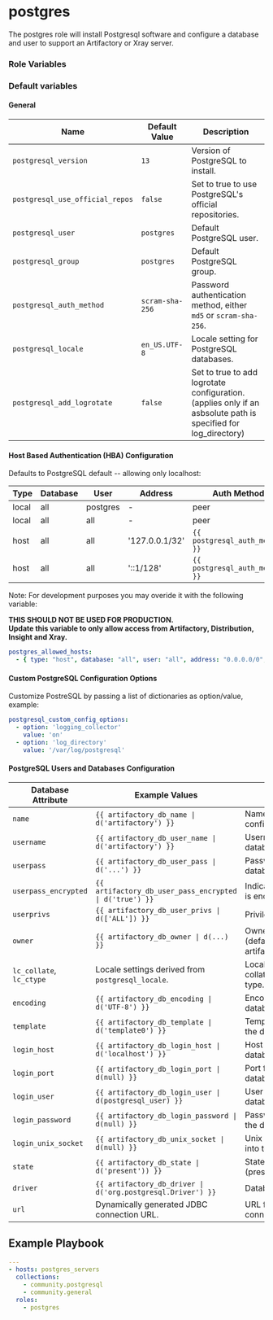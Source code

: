 # postgres
The postgres role will install Postgresql software and configure a database and user to support an Artifactory or Xray server.

### Role Variables

### Default variables

#### General 

| Name                              | Default Value                | Description                                                                 |
|-----------------------------------|------------------------------|-----------------------------------------------------------------------------|
| `postgresql_version`              | `13`                         | Version of PostgreSQL to install.                                           |
| `postgresql_use_official_repos`   | `false`                      | Set to true to use PostgreSQL's official repositories.                      |
| `postgresql_user`                 | `postgres`                   | Default PostgreSQL user.                                                    |
| `postgresql_group`                | `postgres`                   | Default PostgreSQL group.                                                   |
| `postgresql_auth_method`          | `scram-sha-256`              | Password authentication method, either `md5` or `scram-sha-256`.            |
| `postgresql_locale`               | `en_US.UTF-8`                | Locale setting for PostgreSQL databases.                                    |
| `postgresql_add_logrotate`        | `false`                      | Set to true to add logrotate configuration. (applies only if an asbsolute path is specified for log_directory)  |

#### Host Based Authentication (HBA) Configuration

Defaults to PostgreSQL default -- allowing only localhost:

| Type  | Database | User    | Address       | Auth Method                                |
|-------|----------|---------|---------------|--------------------------------------------|
| local | all      | postgres| -             | peer                                       |
| local | all      | all     | -             | peer                                       |
| host  | all      | all     | '127.0.0.1/32'| `{{ postgresql_auth_method }}`             |
| host  | all      | all     | '::1/128'     | `{{ postgresql_auth_method }}`             |

Note: For development purposes you may overide it with the following variable:

**THIS SHOULD NOT BE USED FOR PRODUCTION.**  
**Update this variable to only allow access from Artifactory, Distribution, Insight and Xray.**  

```yaml
postgres_allowed_hosts:
  - { type: "host", database: "all", user: "all", address: "0.0.0.0/0", method: "trust"}
```

#### Custom PostgreSQL Configuration Options

Customize PostreSQL by passing a list of dictionaries as option/value, example:

```yaml
postgresql_custom_config_options:
  - option: 'logging_collector'
    value: 'on'
  - option: 'log_directory'
    value: '/var/log/postgresql'
```

#### PostgreSQL Users and Databases Configuration

| Database Attribute        | Example Values                                                                        | Description                                            |
|---------------------------|---------------------------------------------------------------------------------------|--------------------------------------------------------|
| `name`                    | `{{ artifactory_db_name \| d('artifactory') }}`                                       | Name of the database configured dynamically.          |
| `username`                | `{{ artifactory_db_user_name \| d('artifactory') }}`                                  | Username for the database.                             |
| `userpass`                | `{{ artifactory_db_user_pass \| d('...') }}`                                          | Password for the database user.                        |
| `userpass_encrypted`      | `{{ artifactory_db_user_pass_encrypted \| d('true') }}`                               | Indicates if the password is encrypted.                |
| `userprivs`               | `{{ artifactory_db_user_privs \| d(['ALL']) }}`                                       | Privileges for the user.                               |
| `owner`                   | `{{ artifactory_db_owner \| d(...) }}`                                                | Owner of the database. (default is artifactory_db_user_name)|
| `lc_collate`, `lc_ctype`  | Locale settings derived from `postgresql_locale`.                                     | Locale settings for collation and character type.      |
| `encoding`                | `{{ artifactory_db_encoding \| d('UTF-8') }}`                                         | Encoding for the database.                             |
| `template`                | `{{ artifactory_db_template \| d('template0') }}`                                     | Template used to create the database.                  |
| `login_host`              | `{{ artifactory_db_login_host \| d('localhost') }}`                                   | Host for logging into the database.                    |
| `login_port`              | `{{ artifactory_db_login_port \| d(null) }}`                                          | Port for logging into the database.                    |
| `login_user`              | `{{ artifactory_db_login_user \| d(postgresql_user) }}`                               | User for logging into the database.                    |
| `login_password`          | `{{ artifactory_db_login_password \| d(null) }}`                                      | Password for logging into the database.                |
| `login_unix_socket`       | `{{ artifactory_db_unix_socket \| d(null) }}`                                         | Unix socket for logging into the database.             |
| `state`                   | `{{ artifactory_db_state \| d('present')) }}`                                         | State of the database (present, absent).               |
| `driver`                  | `{{ artifactory_db_driver \| d('org.postgresql.Driver') }}`                           | Database driver.                                       |
| `url`                     | Dynamically generated JDBC connection URL.                                            | URL for database connections.                          |

## Example Playbook

```yaml
---
- hosts: postgres_servers
  collections:
    - community.postgresql
    - community.general
  roles:
    - postgres
```
